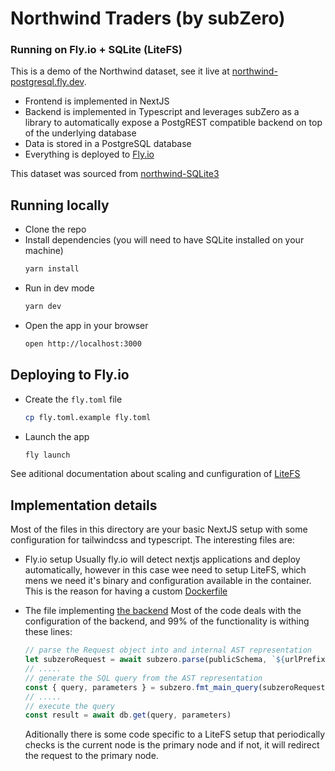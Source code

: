 # Northwind Traders (by subZero)
### Running on Fly.io + SQLite (LiteFS)
This is a demo of the Northwind dataset, see it live at [northwind-postgresql.fly.dev](https://northwind-postgresql.fly.dev).
- Frontend is implemented in NextJS</li>
- Backend is implemented in Typescript and leverages subZero as a library to automatically expose a PostgREST compatible backend on top of the underlying database
- Data is stored in a PostgreSQL database
- Everything is deployed to [Fly.io](https://fly.io/)

This dataset was sourced from [northwind-SQLite3](https://github.com/jpwhite3/northwind-SQLite3)

## Running locally
- Clone the repo
- Install dependencies (you will need to have SQLite installed on your machine)
    ```bash
    yarn install
    ```
- Run in dev mode
    ```bash
    yarn dev
    ```
- Open the app in your browser
    ```bash
    open http://localhost:3000
    ```

## Deploying to Fly.io


- Create the `fly.toml` file
    ```bash
    cp fly.toml.example fly.toml
    ```
- Launch the app
    ```bash
    fly launch
    ```


See aditional documentation about scaling and cunfiguration of [LiteFS](https://fly.io/docs/litefs/getting-started/)

## Implementation details

Most of the files in this directory are your basic NextJS setup with some configuration for tailwindcss and typescript.
The interesting files are:
- Fly.io setup
    Usually fly.io will detect nextjs applications and deploy automatically, however in this case wee need to setup LiteFS, which mens we need it's binary and configuration available in the container. This is the reason for having a custom [Dockerfile](Dockerfile)
- The file implementing [the backend](pages/api/[table].ts)
    Most of the code deals with the configuration of the backend, and 99% of the functionality is withing these lines:
    ```typescript
    // parse the Request object into and internal AST representation
    let subzeroRequest = await subzero.parse(publicSchema, `${urlPrefix}/`, role, request)
    // .....
    // generate the SQL query from the AST representation
    const { query, parameters } = subzero.fmt_main_query(subzeroRequest, queryEnv)
    // .....
    // execute the query
    const result = await db.get(query, parameters)
    ```

    Aditionally there is some code specific to a LiteFS setup that periodically checks is the current node is the primary node and if not, it will redirect the request to the primary node.
    


